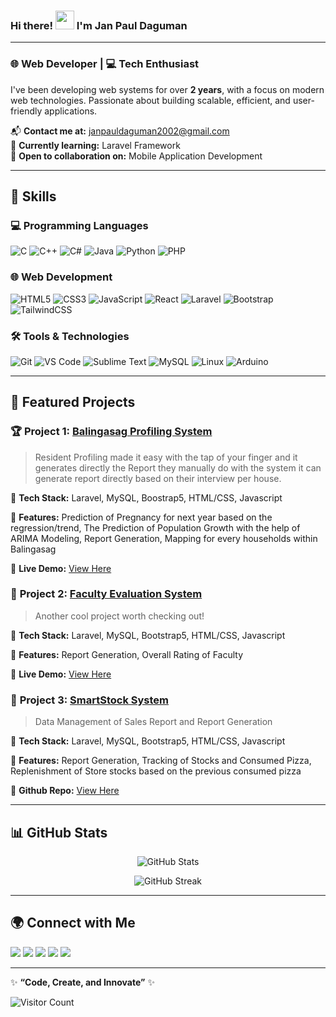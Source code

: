 ### Hi there! <img src="https://user-images.githubusercontent.com/18350557/176309783-0785949b-9127-417c-8b55-ab5a4333674e.gif" width="30px" /> I'm **Jan Paul Daguman**

---

### 🌐 Web Developer | 💻 Tech Enthusiast

I've been developing web systems for over **2 years**, with a focus on modern web technologies. Passionate about building scalable, efficient, and user-friendly applications.

📬 **Contact me at:** [janpauldaguman2002@gmail.com](mailto:janpauldaguman2002@gmail.com)  
🧠 **Currently learning:** Laravel Framework  
🤝 **Open to collaboration on:** Mobile Application Development  

---

## 🚀 Skills

### **💻 Programming Languages**
![C](https://img.shields.io/badge/C-00599C?style=flat&logo=c&logoColor=white)
![C++](https://img.shields.io/badge/C++-00599C?style=flat&logo=c%2B%2B&logoColor=white)
![C#](https://img.shields.io/badge/C%23-239120?style=flat&logo=c-sharp&logoColor=white)
![Java](https://img.shields.io/badge/Java-007396?style=flat&logo=java&logoColor=white)
![Python](https://img.shields.io/badge/Python-3776AB?style=flat&logo=python&logoColor=white)
![PHP](https://img.shields.io/badge/PHP-777BB4?style=flat&logo=php&logoColor=white)

### **🌐 Web Development**
![HTML5](https://img.shields.io/badge/HTML5-E34F26?style=flat&logo=html5&logoColor=white)
![CSS3](https://img.shields.io/badge/CSS3-1572B6?style=flat&logo=css3&logoColor=white)
![JavaScript](https://img.shields.io/badge/JavaScript-F7DF1E?style=flat&logo=javascript&logoColor=black)
![React](https://img.shields.io/badge/React-20232A?style=flat&logo=react&logoColor=61DAFB)
![Laravel](https://img.shields.io/badge/Laravel-FF2D20?style=flat&logo=laravel&logoColor=white)
![Bootstrap](https://img.shields.io/badge/Bootstrap-563D7C?style=flat&logo=bootstrap&logoColor=white)
![TailwindCSS](https://img.shields.io/badge/TailwindCSS-38B2AC?style=flat&logo=tailwind-css&logoColor=white)

### **🛠 Tools & Technologies**
![Git](https://img.shields.io/badge/Git-F05032?style=flat&logo=git&logoColor=white)
![VS Code](https://img.shields.io/badge/VS%20Code-007ACC?style=flat&logo=visual-studio-code&logoColor=white)
![Sublime Text](https://img.shields.io/badge/Sublime-FF9800?style=flat&logo=sublime-text&logoColor=white)
![MySQL](https://img.shields.io/badge/MySQL-4479A1?style=flat&logo=mysql&logoColor=white)
![Linux](https://img.shields.io/badge/Linux-FCC624?style=flat&logo=linux&logoColor=black)
![Arduino](https://img.shields.io/badge/Arduino-00979D?style=flat&logo=arduino&logoColor=white)

---

## 📂 Featured Projects

### 🏆 **Project 1: [Balingasag Profiling System](#)**
> Resident Profiling made it easy with the tap of your finger and it generates directly the Report they manually do with the system it can generate report directly based on their interview per house. 

🔹 **Tech Stack:** Laravel, MySQL, Boostrap5, HTML/CSS, Javascript

🔹 **Features:** Prediction of Pregnancy for next year based on the regression/trend, The Prediction of Population Growth with the help of ARIMA Modeling, Report Generation, Mapping for every households within Balingasag

🔹 **Live Demo:** [View Here](promap.srcbitsys.io) 

### 🚀 **Project 2: [Faculty Evaluation System](#)**
> Another cool project worth checking out!

🔹 **Tech Stack:** Laravel, MySQL, Bootstrap5, HTML/CSS, Javascript

🔹 **Features:** Report Generation, Overall Rating of Faculty

🔹 **Live Demo:** [View Here](https://faculty-eval.srcbitsys.io/) 

### 🚀 **Project 3: [SmartStock System](#)**
> Data Management of Sales Report and Report Generation

🔹 **Tech Stack:** Laravel, MySQL, Bootstrap5, HTML/CSS, Javascript

🔹 **Features:** Report Generation, Tracking of Stocks and Consumed Pizza, Replenishment of Store stocks based on the previous consumed pizza

🔹 **Github Repo:** [View Here](https://github.com/jampoool/Santinos) 

---

## 📊 GitHub Stats

<p align="center">
  <img src="https://github-readme-stats.vercel.app/api?username=jampoool&show_icons=true&theme=tokyonight" alt="GitHub Stats" />
</p>

<p align="center">
  <img src="https://github-readme-streak-stats.herokuapp.com/?user=jampoool&theme=tokyonight" alt="GitHub Streak" />
</p>

---

## 🌍 Connect with Me

<p align="left">
<a href="https://github.com/jampoool" target="_blank"><img src="https://img.shields.io/badge/GitHub-100000?style=for-the-badge&logo=github&logoColor=white" /></a>
<a href="https://www.linkedin.com/in/jampoool" target="_blank"><img src="https://img.shields.io/badge/LinkedIn-0077B5?style=for-the-badge&logo=linkedin&logoColor=white" /></a>
<a href="https://www.facebook.com/hunterxhunter.polinar" target="_blank"><img src="https://img.shields.io/badge/Facebook-1877F2?style=for-the-badge&logo=facebook&logoColor=white" /></a>
<a href="http://www.instagram.com/wampooool" target="_blank"><img src="https://img.shields.io/badge/Instagram-E4405F?style=for-the-badge&logo=instagram&logoColor=white" /></a>
<a href="https://discord.com/users/jampoool" target="_blank"><img src="https://img.shields.io/badge/Discord-5865F2?style=for-the-badge&logo=discord&logoColor=white" /></a>
</p>

---

✨ **“Code, Create, and Innovate”** ✨

![Visitor Count](https://visitor-badge.laobi.icu/badge?page_id=jampoool.readme)
